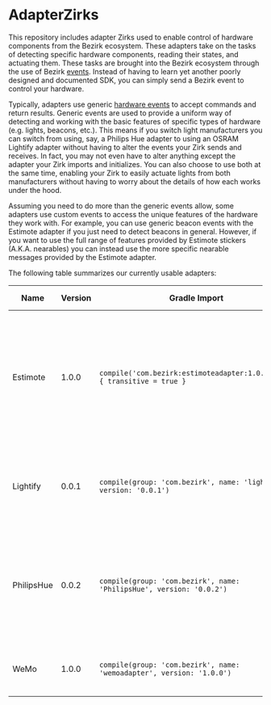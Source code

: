 # AdapterZirks

This repository includes adapter Zirks used to enable control of hardware components from the Bezirk ecosystem. These adapters take on the tasks of detecting specific hardware components, reading their states, and actuating them. These tasks are brought into the Bezirk ecosystem through the use of Bezirk [events](http://developer.bezirk.com/documentation/key_terms.php). Instead of having to learn yet another poorly designed and documented SDK, you can simply send a Bezirk event to control your hardware.

Typically, adapters use generic [hardware events](https://github.com/Bezirk-Bosch/HardwareEvents) to accept commands and return results. Generic events are used to provide a uniform way of detecting and working with the basic features of specific types of hardware (e.g. lights, beacons, etc.). This means if you switch light manufacturers you can switch from using, say, a Philips Hue adapter to using an OSRAM Lightify adapter without having to alter the events your Zirk sends and receives. In fact, you may not even have to alter anything except the adapter your Zirk imports and initializes. You can also choose to use both at the same time, enabling your Zirk to easily actuate lights from both manufacturers without having to worry about the details of how each works under the hood.

Assuming you need to do more than the generic events allow, some adapters use custom events to access the unique features of the hardware they work with. For example, you can use generic beacon events with the Estimote adapter if you just need to detect beacons in general. However, if you want to use the full range of features provided by Estimote stickers (A.K.A. nearables) you can instead use the more specific nearable messages provided by the Estimote adapter.

The following table summarizes our currently usable adapters:

Name | Version | Gradle Import | Supported Features | Example Code
--- | --- | --- | --- | ---
Estimote | 1.0.0 | `compile('com.bezirk:estimoteadapter:1.0.0@aar') { transitive = true }` | Detect iBeacons, detect Estimote nearables, get Estimote nearable attributes if detected as a generic beacon | [Test Zirk](https://github.com/Bezirk-Bosch/AdapterZirks/blob/master/EstimoteAdapter/app/src/main/java/com/bezirk/adapter/estimote/MainActivity.java), [Smart Desk](https://github.com/Bezirk-Bosch/SmartDeskZirk/blob/master/AndroidBeaconDetector/src/main/java/com/bezirk/smartdesk/beacondetector/MainActivity.java)
Lightify | 0.0.1 | `compile(group: 'com.bezirk', name: 'lightify', version: '0.0.1')` | Discover gateways, detect lights, turn lights on and off, set light brightness | [Test Zirk](https://github.com/Bezirk-Bosch/AdapterZirks/blob/master/lightify/src/test/java/com/bezirk/adapter/lightify/LightifyZirkTest.java)
PhilipsHue | 0.0.2 | `compile(group: 'com.bezirk', name: 'PhilipsHue', version: '0.0.2')` | Discover bridges, detect lights, turn lights on and off, set light brightness, set light color, get light state | [Test Zirk](https://github.com/Bezirk-Bosch/AdapterZirks/blob/master/PhilipsHue/src/test/java/com/bezirk/adapter/philips/hue/PhilipsHueZirkTest.java), [Smart Desk](https://github.com/Bezirk-Bosch/SmartDeskZirk/blob/master/SmartDesk/src/main/java/com/bezirk/smartdesk/Main.java)
WeMo | 1.0.0 | `compile(group: 'com.bezirk', name: 'wemoadapter', version: '1.0.0')` | Discover switches, turn switches on and off | [Test Zirk](https://github.com/Bezirk-Bosch/AdapterZirks/blob/master/wemoadapter/src/test/java/com/bezirk/adapter/belkin/wemo/WeMoZirkTest.java), [Smart Desk](https://github.com/Bezirk-Bosch/SmartDeskZirk/blob/master/SmartDesk/src/main/java/com/bezirk/smartdesk/Main.java)

